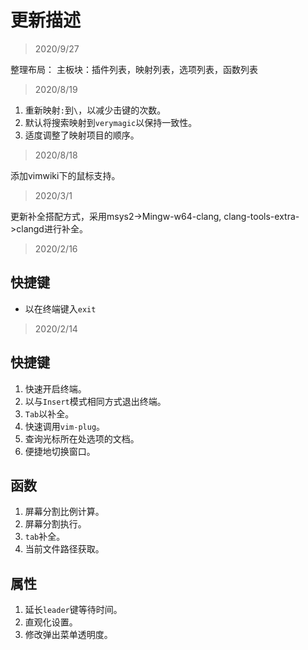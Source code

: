 # 更新描述

> 2020/9/27

整理布局：
主板块：插件列表，映射列表，选项列表，函数列表

> 2020/8/19

1. 重新映射`:`到`\`，以减少击键的次数。
2. 默认将搜索映射到`verymagic`以保持一致性。
3. 适度调整了映射项目的顺序。

> 2020/8/18

添加vimwiki下的鼠标支持。

> 2020/3/1

更新补全搭配方式，采用msys2->Mingw-w64-clang, clang-tools-extra->clangd进行补全。

> 2020/2/16

## 快捷键

- <Esc>以在终端键入`exit`

> 2020/2/14

## 快捷键

1. 快速开启终端。
2. 以与`Insert`模式相同方式退出终端。
3. `Tab`以补全。
5. 快速调用`vim-plug`。
6. 查询光标所在处选项的文档。
7. 便捷地切换窗口。

## 函数

1. 屏幕分割比例计算。
2. 屏幕分割执行。
3. `tab`补全。
4. 当前文件路径获取。

## 属性

1. 延长`leader`键等待时间。
2. 直观化设置。
3. 修改弹出菜单透明度。
